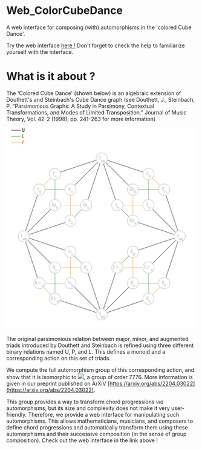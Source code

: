 # Web_ColorCubeDance

A web interface for composing (with) automorphisms in the 'colored Cube Dance'.

Try the web interface [here !](https://alexpof.github.io/Web_ColoredCubeDance/)
Don't forget to check the help to familiarize yourself with the interface.

# What is it about ?

The 'Colored Cube Dance' (shown below) is an algebraic extension of Douthett's and Steinbach's Cube Dance graph (see Douthett, J., Steinbach, P. “Parsimonious Graphs: A Study in Parsimony, Contextual Transformations, and Modes of Limited Transposition.” Journal of Music Theory, Vol. 42-2 (1998), pp. 241–263 for more information)

![ColoredCubeDance](colored_cubedance.png)

The original parsimonious relation between major, minor, and augmented triads introduced by Douthett and Steinbach is refined using three different binary relations named U, P, and L. This defines a monoid and a corresponding action on this set of triads.

We compute the full automorphism group of this corresponding action, and show that it is isomorphic to <img src="https://render.githubusercontent.com/render/math?math=({\mathbb{Z}_3}^4 \rtimes D_8) \rtimes (D_6 \times \mathbb{Z}_2)">, a group of order 7776. More information is given in our preprint published on ArXiV [https://arxiv.org/abs/2204.03022](https://arxiv.org/abs/2204.03022).

This group provides a way to transform chord progressions *via* automorphisms, but its size and complexity does not make it very user-friendly. Therefore, we provide a web interface for manipulating such automorphisms. This allows mathematicians, musicians, and composers to define chord progressions and automatically transform them using these automorphisms and their successive composition (in the sense of group composition). Check out the web interface in the link above !
